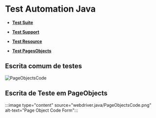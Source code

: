 # Test Automation Java

- **[Test Suite](https://github.com/vscalado/TestAutomationJava/tree/master/webdriver.java/src/test/java/webdriver/java/tests)**

- **[Test Support](https://github.com/vscalado/TestAutomationJava/tree/master/webdriver.java/src/test/java/webdriver/java/suporte)**

- **[Test Resource](https://github.com/vscalado/TestAutomationJava/tree/master/webdriver.java/src/test/java/webdriver/java/suporte)**

- **[Test PagesObjects](https://github.com/vscalado/TestAutomationJava/tree/master/webdriver.java/src/test/java/webdriver/java/pages)**

## Escrita comum de  testes

![PageObjectsCode](https://user-images.githubusercontent.com/53017019/81024909-45070200-8e4b-11ea-98f7-65979b09e223.png)

## Escrita de Teste em PageObjects

:::image type="content" source="webdriver.java/PageObjectsCode.png" alt-text="Page Object Code Form":::
